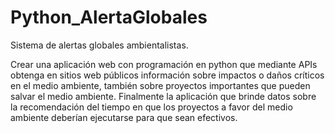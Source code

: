 # Python_AlertaGlobales
Sistema de alertas globales ambientalistas.

Crear una aplicación web con programación en python que mediante APIs obtenga en sitios web públicos información sobre impactos o daños críticos en el medio ambiente, también sobre proyectos importantes que pueden salvar el medio ambiente. Finalmente la aplicación que brinde datos sobre la recomendación del tiempo en que los proyectos a favor del medio ambiente deberían ejecutarse para que sean efectivos.
